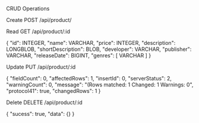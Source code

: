 CRUD Operations


Create
POST /api/product/


Read
GET /api/product/:id

{
    "id": INTEGER,
    "name": VARCHAR,
    "price": INTEGER,
    "description": LONGBLOB,
    "shortDescription": BLOB,
    "developer": VARCHAR,
    "publisher": VARCHAR,
    "releaseDate": BIGINT,
    "genres": [
        VARCHAR
    ]
}


Update
PUT /api/product/:id

{
    "fieldCount": 0,
    "affectedRows": 1,
    "insertId": 0,
    "serverStatus": 2,
    "warningCount": 0,
    "message": "(Rows matched: 1  Changed: 1  Warnings: 0",
    "protocol41": true,
    "changedRows": 1
}


Delete
DELETE /api/product/:id

{
    "sucess": true,
    "data": {}
}